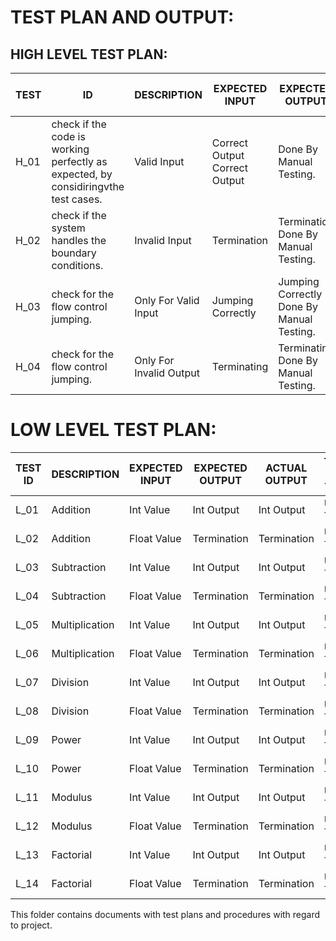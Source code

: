# TEST PLAN AND OUTPUT:
## HIGH LEVEL TEST PLAN:
|TEST | ID	  |         DESCRIPTION	 |          EXPECTED INPUT    |      	EXPECTED OUTPUT	|      ACTUAL OUTPUT	  |        TYPE OF TEST|
|-----|--------|----------------------|-----------------------------|------------------------|-----------------------|---------------------|
|H_01 |	check if the code is working perfectly as expected, by considiringvthe test cases.|	Valid Input |	Correct Output 	Correct Output |	Done By Manual Testing. |
|H_02	|check if the system handles the boundary conditions.|	 Invalid Input|	 Termination	 |Termination 	Done By Manual Testing. |
|H_03 |	check for the flow control jumping.| 	Only For Valid Input |	 Jumping Correctly|	Jumping Correctly 	Done By Manual Testing.| 
|H_04 |	check for the flow control jumping. |	 Only For Invalid Output|	 Terminating|	Terminating 	Done By Manual Testing.|
# LOW LEVEL TEST PLAN:
|TEST ID|	DESCRIPTION|	EXPECTED INPUT|	EXPECTED OUTPUT|	ACTUAL OUTPUT|	TYPE OF TEST|
|-------|--------------|-----------------|-----------------|----------------|--------------|
| L_01|	Addition|	Int Value	|Int Output|	Int Output|	Unit Test
| L_02|	Addition	| Float Value|	Termination |	Termination|  	 Unit Test|
| L_03|	Subtraction|	 Int Value	|Int Output |	 Int Output	|Unit Test |
| L_04|	Subtraction	| Float Value	|Termination|  	Termination|  	Unit Test| 
| L_05|	 Multiplication|	 Int Value|	Int Output| 	Int Output |	 Unit Test|
| L_06|	 Multiplication	| Float Value|	 Termination |	Termination|  	 Unit Test|
| L_07|	Division 	| Int Value	| Int Output|	Int Output| 	 Unit Test |
| L_08|	Division|	Float Value| 	 Termination |	Termination|  	 Unit Test|
| L_09|	Power 	|Int Value 	| Int Output|	Int Output |	 Unit Test|
| L_10|	Power	|Float Value |	 Termination| 	Termination | 	 Unit Test|
| L_11|	Modulus| 	 Int Value	|Int Output |	 Int Output	 |Unit Test|
| L_12|	Modulus |	Float Value 	| Termination| 	 Termination|	 Unit Test|
| L_13|	Factorial|	 Int Value	 |Int Output	|Int Output 	| Unit Test|
| L_14|	Factorial|	Float Value| 	 Termination |	Termination|  	 Unit Test|


This folder contains documents with test plans and procedures with regard to project.
